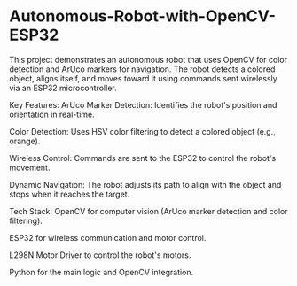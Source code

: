 # Autonomous-Robot-with-OpenCV-ESP32

This project demonstrates an autonomous robot that uses OpenCV for color detection and ArUco markers for navigation. The robot detects a colored object, aligns itself, and moves toward it using commands sent wirelessly via an ESP32 microcontroller.

Key Features:
ArUco Marker Detection: Identifies the robot's position and orientation in real-time.

Color Detection: Uses HSV color filtering to detect a colored object (e.g., orange).

Wireless Control: Commands are sent to the ESP32 to control the robot's movement.

Dynamic Navigation: The robot adjusts its path to align with the object and stops when it reaches the target.

Tech Stack:
OpenCV for computer vision (ArUco marker detection and color filtering).

ESP32 for wireless communication and motor control.

L298N Motor Driver to control the robot's motors.

Python for the main logic and OpenCV integration.
